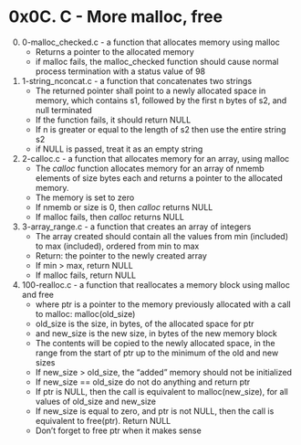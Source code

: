 # 0x0C. C - More malloc, free

0. 0-malloc_checked.c - a function that allocates memory using malloc
	* Returns a pointer to the allocated memory
	* if malloc fails, the malloc_checked function should cause normal process termination with a status value of 98
1. 1-string_nconcat.c - a function that concatenates two strings
	* The returned pointer shall point to a newly allocated space in memory, which contains s1, followed by the first n bytes of s2, and null terminated
	* If the function fails, it should return NULL
	* If n is greater or equal to the length of s2 then use the entire string s2 
	* if NULL is passed, treat it as an empty string
2. 2-calloc.c - a function that allocates memory for an array, using malloc
	* The _calloc_  function allocates memory for an array of nmemb elements of size bytes each and returns a pointer to the allocated memory.
	* The memory is set to zero
	* If nmemb or size is 0, then _calloc_ returns NULL
	* If malloc fails, then _calloc_ returns NULL
3. 3-array_range.c - a function that creates an array of integers
	* The array created should contain all the values from min (included) to max (included), ordered from min to max
	* Return: the pointer to the newly created array
	* If min > max, return NULL
	* If malloc fails, return NULL
4. 100-realloc.c - a function that reallocates a memory block using malloc and free
	* where ptr is a pointer to the memory previously allocated with a call to malloc: malloc(old_size)
	* old_size is the size, in bytes, of the allocated space for ptr
	* and new_size is the new size, in bytes of the new memory block
	* The contents will be copied to the newly allocated space, in the range from the start of ptr up to the minimum of the old and new sizes
	* If new_size > old_size, the “added” memory should not be initialized
	* If new_size == old_size do not do anything and return ptr
	* If ptr is NULL, then the call is equivalent to malloc(new_size), for all values of old_size and new_size
	* If new_size is equal to zero, and ptr is not NULL, then the call is equivalent to free(ptr). Return NULL
	* Don’t forget to free ptr when it makes sense

